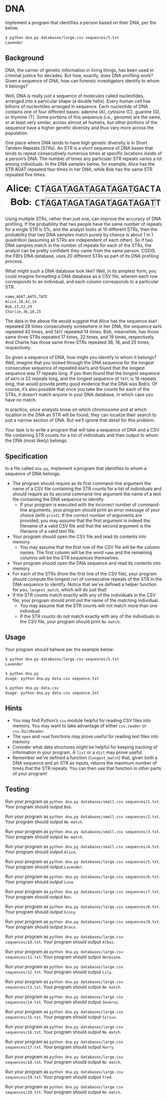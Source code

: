 # DNA

Implement a program that identifies a person based on their DNA, per the below.

    $ python dna.py databases/large.csv sequences/5.txt
    Lavender

## Background

DNA, the carrier of genetic information in living things, has been used in criminal justice for decades. But how, exactly, does DNA profiling work? Given a sequence of DNA, how can forensic investigators identify to whom it belongs?

Well, DNA is really just a sequence of molecules called nucleotides, arranged into a particular shape (a double helix). Every human cell has billions of nucleotides arranged in sequence. Each nucleotide of DNA contains one of four different bases: adenine (A), cytosine (C), guanine (G), or thymine (T). Some portions of this sequence (i.e., genome) are the same, or at least very similar, across almost all humans, but other portions of the sequence have a higher genetic diversity and thus vary more across the population.

One place where DNA tends to have high genetic diversity is in Short Tandem Repeats (STRs). An STR is a short sequence of DNA bases that tends to repeat consecutively numerous times at specific locations inside of a person’s DNA. The number of times any particular STR repeats varies a lot among individuals. In the DNA samples below, for example, Alice has the STR AGAT repeated four times in her DNA, while Bob has the same STR repeated five times.

![alt text](img/strs.png)

Using multiple STRs, rather than just one, can improve the accuracy of DNA profiling. If the probability that two people have the same number of repeats for a single STR is 5%, and the analyst looks at 10 different STRs, then the probability that two DNA samples match purely by chance is about 1 in 1 quadrillion (assuming all STRs are independent of each other). So if two DNA samples match in the number of repeats for each of the STRs, the analyst can be pretty confident they came from the same person. CODIS, the FBI’s DNA database, uses 20 different STRs as part of its DNA profiling process.

What might such a DNA database look like? Well, in its simplest form, you could imagine formatting a DNA database as a CSV file, wherein each row corresponds to an individual, and each column corresponds to a particular STR.

    name,AGAT,AATG,TATC
    Alice,28,42,14
    Bob,17,22,19
    Charlie,36,18,25

The data in the above file would suggest that Alice has the sequence `AGAT` repeated 28 times consecutively somewhere in her DNA, the sequence `AATG` repeated 42 times, and `TATC` repeated 14 times. Bob, meanwhile, has those same three STRs repeated 17 times, 22 times, and 19 times, respectively. And Charlie has those same three STRs repeated 36, 18, and 25 times, respectively.

So given a sequence of DNA, how might you identify to whom it belongs? Well, imagine that you looked through the DNA sequence for the longest consecutive sequence of repeated `AGAT`s and found that the longest sequence was 17 repeats long. If you then found that the longest sequence of `AATG` is 22 repeats long, and the longest sequence of `TATC` is 19 repeats long, that would provide pretty good evidence that the DNA was Bob’s. Of course, it’s also possible that once you take the counts for each of the STRs, it doesn’t match anyone in your DNA database, in which case you have no match.

In practice, since analysts know on which chromosome and at which location in the DNA an STR will be found, they can localize their search to just a narrow section of DNA. But we’ll ignore that detail for this problem.

Your task is to write a program that will take a sequence of DNA and a CSV file containing STR counts for a list of individuals and then output to whom the DNA (most likely) belongs.

## Specification

In a file called `dna.py`, implement a program that identifies to whom a sequence of DNA belongs.

- The program should require as its first command-line argument the name of a CSV file containing the STR counts for a list of individuals and should require as its second command-line argument the name of a text file containing the DNA sequence to identify.
    - If your program is executed with the incorrect number of command-line arguments, your program should print an error message of your choice (with `print`). If the correct number of arguments are provided, you may assume that the first argument is indeed the filename of a valid CSV file and that the second argument is the filename of a valid text file.
- Your program should open the CSV file and read its contents into memory.
    - You may assume that the first row of the CSV file will be the column names. The first column will be the word `name` and the remaining columns will be the STR sequences themselves.
- Your program should open the DNA sequence and read its contents into memory.
- For each of the STRs (from the first line of the CSV file), your program should compute the longest run of consecutive repeats of the STR in the DNA sequence to identify. Notice that we’ve defined a helper function for you, `longest_match`, which will do just that!
- If the STR counts match exactly with any of the individuals in the CSV file, your program should print out the name of the matching individual.
    - You may assume that the STR counts will not match more than one individual.
    - If the STR counts do not match exactly with any of the individuals in the CSV file, your program should print `No match`.

## Usage

Your program should behave per the example below:

```
$ python dna.py databases/large.csv sequences/5.txt
Lavender
```

```
$ python dna.py
Usage: python dna.py data.csv sequence.txt
```

```
$ python dna.py data.csv
Usage: python dna.py data.csv sequence.txt
```

## Hints

- You may find Python’s `csv` module helpful for reading CSV files into memory. You may want to take advantage of either `csv.reader` or `csv.DictReader`.
- The `open` and `read` functions may prove useful for reading text files into memory.
- Consider what data structures might be helpful for keeping tracking of information in your program. A `list` or a `dict` may prove useful.
- Remember we’ve defined a function (`longest_match`) that, given both a DNA sequence and an STR as inputs, returns the maximum number of times that the STR repeats. You can then use that function in other parts of your program!

## Testing

Run your program as `python dna.py databases/small.csv sequences/1.txt`. Your program should output `Bob`.

Run your program as `python dna.py databases/small.csv sequences/2.txt`. Your program should output `No match`.

Run your program as `python dna.py databases/small.csv sequences/3.txt`. Your program should output `No match`.

Run your program as `python dna.py databases/small.csv sequences/4.txt`. Your program should output `Alice`.

Run your program as `python dna.py databases/large.csv sequences/5.txt`. Your program should output `Lavender`.

Run your program as `python dna.py databases/large.csv sequences/6.txt`. Your program should output `Luna`.

Run your program as `python dna.py databases/large.csv sequences/7.txt`. Your program should output `Ron`.

Run your program as `python dna.py databases/large.csv sequences/8.txt`. Your program should output `Ginny`.

Run your program as `python dna.py databases/large.csv sequences/9.txt`. Your program should output `Draco`.

Run your program as `python dna.py databases/large.csv sequences/10.txt`. Your program should output `Albus`.

Run your program as `python dna.py databases/large.csv sequences/11.txt`. Your program should output `Hermione`.

Run your program as `python dna.py databases/large.csv sequences/12.txt`. Your program should output `Lily`.

Run your program as `python dna.py databases/large.csv sequences/13.txt`. Your program should output `No match`.

Run your program as `python dna.py databases/large.csv sequences/14.txt`. Your program should output `Severus`.

Run your program as `python dna.py databases/large.csv sequences/15.txt`. Your program should output `Sirius`.

Run your program as `python dna.py databases/large.csv sequences/16.txt`. Your program should output `No match`.

Run your program as `python dna.py databases/large.csv sequences/17.txt`. Your program should output `Harry`.

Run your program as `python dna.py databases/large.csv sequences/18.txt`. Your program should output `No match`.

Run your program as `python dna.py databases/large.csv sequences/19.txt`. Your program should output `Fred`.

Run your program as `python dna.py databases/large.csv sequences/20.txt`. Your program should output `No match`.
